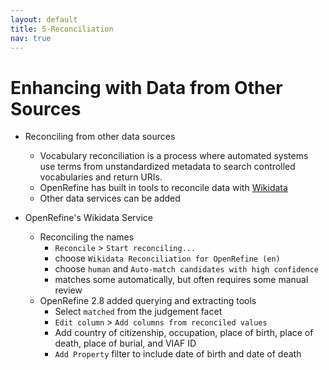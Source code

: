 ```yaml
---
layout: default
title: 5-Reconciliation
nav: true
---
```


# Enhancing with Data from Other Sources

- Reconciling from other data sources
  - Vocabulary reconciliation is a process where automated systems use terms from unstandardized metadata to search controlled vocabularies and return URIs.
  - OpenRefine has built in tools to reconcile data with [Wikidata](https://www.wikidata.org/)
  - Other data services can be added

- OpenRefine's Wikidata Service
  - Reconciling the names
    - `Reconcile` > `Start reconciling...`
    - choose `Wikidata Reconciliation for OpenRefine (en)`
    - choose `human` and `Auto-match candidates with high confidence`
    - matches some automatically, but often requires some manual review
  - OpenRefine 2.8 added querying and extracting tools
    - Select `matched` from the judgement facet
    - `Edit column` > `Add columns from reconciled values`
    - Add country of citizenship, occupation, place of birth, place of death, place of burial, and VIAF ID
    - `Add Property` filter to include date of birth and date of death
